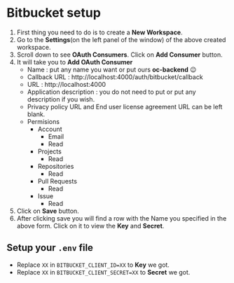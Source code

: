 # Bitbucket setup
1. First thing you need to do is to create a **New Workspace**.
2. Go to the **Settings**(on the left panel of the window) of the above created workspace.
3. Scroll down to see **OAuth Consumers**. Click on **Add Consumer** button. 
4. It will take you to **Add OAuth Consumer**
	- Name : put any name you want or put ours **oc-backend** :wink:
    - Callback URL : http://localhost:4000/auth/bitbucket/callback
	- URL : http://localhost:4000
	- Application description : you do not need to put or put any description if you wish.
    - Privacy policy URL and End user license agreement URL can be left blank.
    - Permisions
        - Account
            - Email
            - Read
        - Projects
            - Read
        - Repositories
            - Read
        - Pull Requests
            - Read
        - Issue
            - Read
5. Click on **Save** button.
6. After clicking save you will find a row with the Name you specified in the above form. Click on it to view the **Key** and **Secret**.

## Setup your `.env` file 
- Replace `XX` in `BITBUCKET_CLIENT_ID=XX` to **Key** we got.
- Replace `XX` in `BITBUCKET_CLIENT_SECRET=XX` to **Secret** we got.
